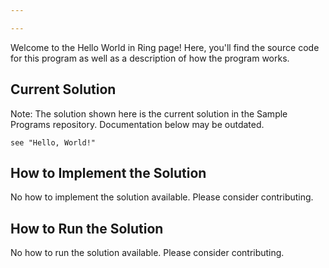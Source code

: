 ```yaml
---

---
```


Welcome to the Hello World in Ring page! Here, you'll find the source code for this program as well as a description of how the program works.

## Current Solution

Note: The solution shown here is the current solution in the Sample Programs repository. Documentation below may be outdated.

```Ring
see "Hello, World!"

```

## How to Implement the Solution

No how to implement the solution available. Please consider contributing.

## How to Run the Solution

No how to run the solution available. Please consider contributing.
